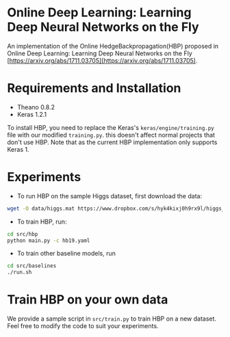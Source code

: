 # Online Deep Learning: Learning Deep Neural Networks on the Fly
An implementation of the Online HedgeBackpropagation(HBP) proposed in Online Deep Learning: Learning Deep Neural Networks on the Fly [https://arxiv.org/abs/1711.03705](https://arxiv.org/abs/1711.03705).

# Requirements and Installation
- Theano 0.8.2
- Keras 1.2.1

To install HBP, you need to replace the Keras's ```keras/engine/training.py``` file with our modified ```training.py```. this doesn't affect normal projects that don't use HBP.
Note that as the current HBP implementation only supports Keras 1.

# Experiments
- To run HBP on the sample Higgs dataset, first download the data:
```sh
wget -O data/higgs.mat https://www.dropbox.com/s/hyk4kixj0h9rx9l/higgs_100k.mat?dl=0
```
- To train HBP, run:
```sh
cd src/hbp
python main.py -c hb19.yaml
```

- To train other baseline models, run
```sh
cd src/baselines
./run.sh
```

# Train HBP on your own data
We provide a sample script in ```src/train.py``` to train HBP on a new dataset. Feel free to modify the code to suit your experiments.